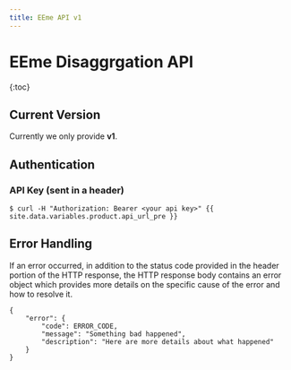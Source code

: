 ```yaml
---
title: EEme API v1
---
```


# EEme Disaggrgation API

{:toc}

## Current Version

Currently we only provide **v1**.

## Authentication

### API Key (sent in a header)

``` command-line
$ curl -H "Authorization: Bearer <your api key>" {{ site.data.variables.product.api_url_pre }}
```

## Error Handling

If an error occurred, in addition to the status code provided in the header portion of the HTTP response, the HTTP response body contains an error object which provides more details on the specific cause of the error and how to resolve it.

    {
        "error": {
            "code": ERROR_CODE,
            "message": "Something bad happened",
            "description": "Here are more details about what happened"
        }
    }
